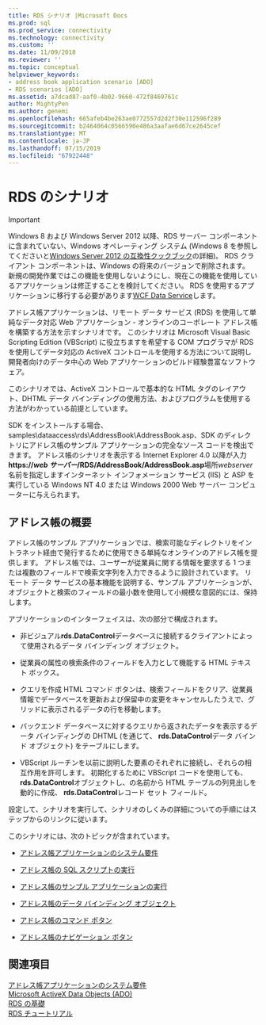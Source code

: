 ```yaml
---
title: RDS シナリオ |Microsoft Docs
ms.prod: sql
ms.prod_service: connectivity
ms.technology: connectivity
ms.custom: ''
ms.date: 11/09/2018
ms.reviewer: ''
ms.topic: conceptual
helpviewer_keywords:
- address book application scenario [ADO]
- RDS scenarios [ADO]
ms.assetid: a7dcad87-aaf0-4b02-9660-472f8469761c
author: MightyPen
ms.author: genemi
ms.openlocfilehash: 665afeb4be263ae0772557d2d2f30e112596f289
ms.sourcegitcommit: b2464064c0566590e486a3aafae6d67ce2645cef
ms.translationtype: MT
ms.contentlocale: ja-JP
ms.lasthandoff: 07/15/2019
ms.locfileid: "67922448"
---
```

# <a name="rds-scenario"></a>RDS のシナリオ
> [!IMPORTANT]
>  Windows 8 および Windows Server 2012 以降、RDS サーバー コンポーネントに含まれていない、Windows オペレーティング システム (Windows 8 を参照してくださいと[Windows Server 2012 の互換性クックブック](https://www.microsoft.com/download/details.aspx?id=27416)の詳細)。 RDS クライアント コンポーネントは、Windows の将来のバージョンで削除されます。 新規の開発作業ではこの機能を使用しないようにし、現在この機能を使用しているアプリケーションは修正することを検討してください。 RDS を使用するアプリケーションに移行する必要があります[WCF Data Service](https://go.microsoft.com/fwlink/?LinkId=199565)します。  
  
 アドレス帳アプリケーションは、リモート データ サービス (RDS) を使用して単純なデータ対応 Web アプリケーション - オンラインのコーポレート アドレス帳を構築する方法を示すシナリオです。 このシナリオは Microsoft Visual Basic Scripting Edition (VBScript) に役立ちますを希望する COM プログラマが RDS を使用してデータ対応の ActiveX コントロールを使用する方法について説明し開発者向けのデータ中心の Web アプリケーションのビルド経験豊富なソフトウェア。  
  
 このシナリオでは、ActiveX コントロールで基本的な HTML タグのレイアウト、DHTML データ バインディングの使用方法、およびプログラムを使用する方法がわかっている前提としています。  
  
 SDK をインストールする場合、samples\dataaccess\rds\AddressBook\AddressBook.asp、SDK のディレクトリにアドレス帳のサンプル アプリケーションの完全なソース コードを検出できます。 アドレス帳のシナリオを表示する Internet Explorer 4.0 以降が入力**https://*web サーバー*/RDS/AddressBook/AddressBook.asp**場所*webserver*名前を指定しますインターネット インフォメーション サービス (IIS) と ASP を実行している Windows NT 4.0 または Windows 2000 Web サーバー コンピューターに与えられます。  
  
## <a name="introduction-to-address-book"></a>アドレス帳の概要  
 アドレス帳のサンプル アプリケーションでは、検索可能なディレクトリをイントラネット経由で発行するために使用できる単純なオンラインのアドレス帳を提供します。 アドレス帳では、ユーザーが従業員に関する情報を要求する 1 つまたは複数のフィールドで検索文字列を入力できるように設計されています。 リモート データ サービスの基本機能を説明する、サンプル アプリケーションが、オブジェクトと検索のフィールドの最小数を使用して小規模な意図的には、保持します。  
  
 アプリケーションのインターフェイスは、次の部分で構成されます。  
  
-   非ビジュアル**rds.DataControl**データベースに接続するクライアントによって使用されるデータ バインディング オブジェクト。  
  
-   従業員の属性の検索条件のフィールドを入力として機能する HTML テキスト ボックス。  
  
-   クエリを作成 HTML コマンド ボタンは、検索フィールドをクリア、従業員情報でデータベースを更新および保留中の変更をキャンセルしたうえで、グリッドに表示されるデータの行を移動します。  
  
-   バックエンド データベースに対するクエリから返されたデータを表示するデータ バインディングの DHTML (を通じて、 **rds.DataControl**データ バインド オブジェクト) をテーブルにします。  
  
-   VBScript ルーチンを以前に説明した要素のそれぞれに接続し、それらの相互作用を許可します。 初期化するために VBScript コードを使用しても、 **rds.DataControl**オブジェクトし、の名前から HTML テーブルの列見出しを動的に作成、 **rds.DataControl**レコード セット フィールド。  
  
 設定して、シナリオを実行して、シナリオのしくみの詳細についての手順にはステップからのリンクに従います。  
  
 このシナリオには、次のトピックが含まれています。  
  
-   [アドレス帳アプリケーションのシステム要件](../../../ado/guide/remote-data-service/system-requirements-for-the-address-book-application.md)  
  
-   [アドレス帳の SQL スクリプトの実行](../../../ado/guide/remote-data-service/running-the-address-book-sql-script.md)  
  
-   [アドレス帳のサンプル アプリケーションの実行](../../../ado/guide/remote-data-service/running-the-address-book-sample-application.md)  
  
-   [アドレス帳のデータ バインディング オブジェクト](../../../ado/guide/remote-data-service/address-book-data-binding-object.md)  
  
-   [アドレス帳のコマンド ボタン](../../../ado/guide/remote-data-service/address-book-command-buttons.md)  
  
-   [アドレス帳のナビゲーション ボタン](../../../ado/guide/remote-data-service/address-book-navigation-buttons.md)  
  
## <a name="see-also"></a>関連項目  
 [アドレス帳アプリケーションのシステム要件](../../../ado/guide/remote-data-service/system-requirements-for-the-address-book-application.md)   
 [Microsoft ActiveX Data Objects (ADO)](../../../ado/microsoft-activex-data-objects-ado.md)   
 [RDS の基礎](../../../ado/guide/remote-data-service/rds-fundamentals.md)   
 [RDS チュートリアル](../../../ado/guide/remote-data-service/rds-tutorial.md)


